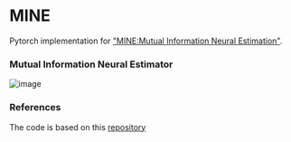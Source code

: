 # MINE
Pytorch implementation for ["MINE:Mutual Information  Neural Estimation"](https://arxiv.org/pdf/1801.04062.pdf).

### Mutual Information Neural Estimator
![image](https://user-images.githubusercontent.com/19561061/70785589-2fc30580-1dce-11ea-99c8-d7f59f211379.png)
### References
The code is based on this [repository](https://github.com/MasanoriYamada/Mine_pytorch)
